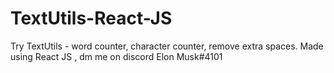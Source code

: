 # TextUtils-React-JS
Try TextUtils - word counter, character counter, remove extra spaces. Made using React JS , dm me on discord Elon Musk#4101
